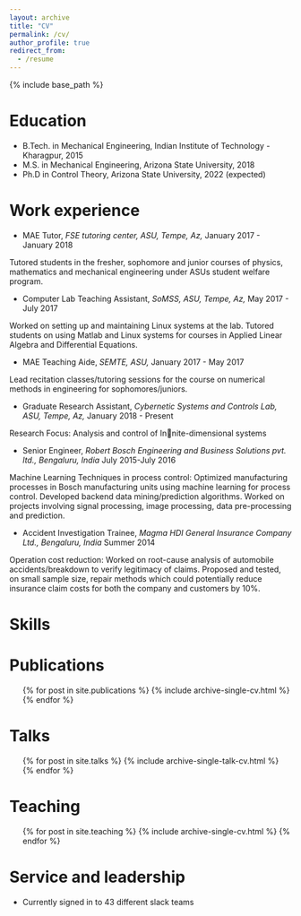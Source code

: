```yaml
---
layout: archive
title: "CV"
permalink: /cv/
author_profile: true
redirect_from:
  - /resume
---
```


{% include base_path %}

Education
======
* B.Tech. in Mechanical Engineering, Indian Institute of Technology - Kharagpur, 2015
* M.S. in Mechanical Engineering, Arizona State University, 2018
* Ph.D in Control Theory, Arizona State University, 2022 (expected)

Work experience
======
* MAE Tutor, *FSE tutoring center, ASU, Tempe, Az,* January 2017 - January 2018

Tutored students in the fresher, sophomore and junior courses of physics, mathematics and mechanical engineering under
ASUs student welfare program.

* Computer Lab Teaching Assistant, *SoMSS, ASU, Tempe, Az,* May 2017 - July 2017

Worked on setting up and maintaining Linux systems at the lab. Tutored students on using Matlab and Linux systems
for courses in Applied Linear Algebra and Differential Equations.

* MAE Teaching Aide, *SEMTE, ASU,* January 2017 - May 2017

Lead recitation classes/tutoring sessions for the course on numerical methods in engineering for sophomores/juniors.

* Graduate Research Assistant, *Cybernetic Systems and Controls Lab, ASU, Tempe, Az,* January 2018 - Present

Research Focus: Analysis and control of Innite-dimensional systems

* Senior Engineer, *Robert Bosch Engineering and Business Solutions pvt. ltd., Bengaluru, India* July 2015-July 2016

Machine Learning Techniques in process control: Optimized manufacturing processes in Bosch manufacturing units
using machine learning for process control. Developed backend data mining/prediction algorithms. Worked on projects
involving signal processing, image processing, data pre-processing and prediction.

* Accident Investigation Trainee, *Magma HDI General Insurance Company Ltd., Bengaluru, India* Summer 2014

Operation cost reduction: Worked on root-cause analysis of automobile accidents/breakdown to verify legitimacy of
claims. Proposed and tested, on small sample size, repair methods which could potentially reduce insurance claim costs for
both the company and customers by 10%.
  
Skills
======


Publications
======
  <ul>{% for post in site.publications %}
    {% include archive-single-cv.html %}
  {% endfor %}</ul>
  
Talks
======
  <ul>{% for post in site.talks %}
    {% include archive-single-talk-cv.html %}
  {% endfor %}</ul>
  
Teaching
======
  <ul>{% for post in site.teaching %}
    {% include archive-single-cv.html %}
  {% endfor %}</ul>
  
Service and leadership
======
* Currently signed in to 43 different slack teams
